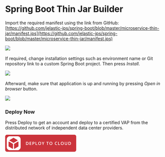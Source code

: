 # Spring Boot Thin Jar Builder

Import the required manifest using the link from GitHub:
[https://github.com/jelastic-jps/spring-boot/blob/master/microservice-thin-jar/manifest.jps](https://github.com/jelastic-jps/spring-boot/blob/master/microservice-thin-jar/manifest.jps)

<p align="left"> 
<img src="../images/import-thin.png" width="500">
</p>

If required, change installation settings such as environment name or Git repository link to a custom Spring Boot project. Then press *Install*.

<p align="left"> 
<img src="../images/install-thin.png" width="500">
</p>

Afterward, make sure that application is up and running by pressing *Open in browser* button. 

<p align="left"> 
<img src="../images/application-thin.png" width="500">
</p> 

### Deploy Now

Press Deploy to get an account and deploy to a certified VAP from the distributed network of independent data center providers.

[![deploy](https://raw.githubusercontent.com/jelastic-jps/common/main/images/deploy-to-cloud.png)](https://www.virtuozzo.com/application-platform/?manifest=https://raw.githubusercontent.com/jelastic-jps/spring-boot/master/microservice-thin-jar/manifest.jps) 
